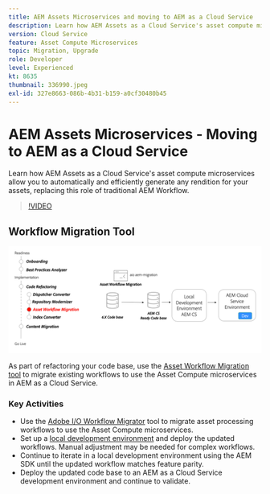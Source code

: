 ```yaml
---
title: AEM Assets Microservices and moving to AEM as a Cloud Service
description: Learn how AEM Assets as a Cloud Service's asset compute microservices allow you to automatically and efficiently generate any rendition for your assets, replacing this role of traditional AEM Workflow.
version: Cloud Service
feature: Asset Compute Microservices
topic: Migration, Upgrade
role: Developer
level: Experienced
kt: 8635
thumbnail: 336990.jpeg
exl-id: 327e8663-086b-4b31-b159-a0cf30480b45
---
```

# AEM Assets Microservices - Moving to AEM as a Cloud Service

Learn how AEM Assets as a Cloud Service's asset compute microservices allow you to automatically and efficiently generate any rendition for your assets, replacing this role of traditional AEM Workflow.

>[!VIDEO](https://video.tv.adobe.com/v/336990/?quality=12&learn=on)

## Workflow Migration Tool

![Asset Workflow Migration Tool](./assets/asset-workflow-migration.png)

As part of refactoring your code base, use the [Asset Workflow Migration tool](https://experienceleague.adobe.com/docs/experience-manager-cloud-service/moving/refactoring-tools/asset-workflow-migration-tool.html) to migrate existing workflows to use the Asset Compute microservices in AEM as a Cloud Service.

### Key Activities

* Use the [Adobe I/O Workflow Migrator](https://github.com/adobe/aio-cli-plugin-aem-cloud-service-migration#command-aio-aem-migrationworkflow-migrator) tool to migrate asset processing workflows to use the Asset Compute microservices.
* Set up a [local development environment](https://experienceleague.adobe.com/docs/experience-manager-learn/cloud-service/local-development-environment-set-up/overview.html) and deploy the updated workflows. Manual adjustment may be needed for complex workflows. 
* Continue to iterate in a local development environment using the AEM SDK until the updated workflow matches feature parity.
* Deploy the updated code base to an AEM as a Cloud Service development environment and continue to validate.

